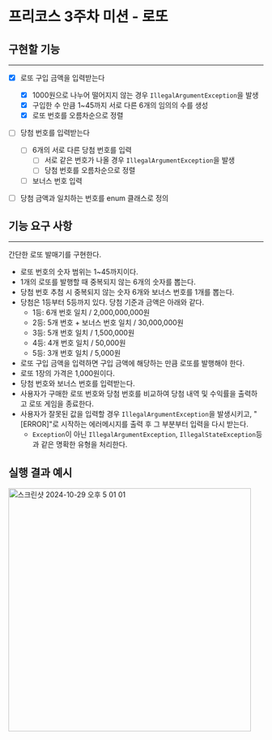 # 프리코스 3주차 미션 - 로또

## 구현할 기능
<hr>


- [x] 로또 구입 금액을 입력받는다
    - [x] 1000원으로 나누어 떨어지지 않는 경우 ```IllegalArgumentException```을 발생
    - [x] 구입한 수 만큼 1~45까지 서로 다른 6개의 임의의 수를 생성
    - [x] 로또 번호를 오름차순으로 정렬

- [ ] 당첨 번호를 입력받는다
    - [ ] 6개의 서로 다른 당첨 번호를 입력
        - [ ] 서로 같은 번호가 나올 경우 ```IllegalArgumentException```을 발생
        - [ ] 당첨 번호를 오름차순으로 정렬
    - [ ] 보너스 번호 입력

- [ ] 당첨 금액과 일치하는 번호를 enum 클래스로 정의


## 기능 요구 사항
<hr>

간단한 로또 발매기를 구현한다.
* 로또 번호의 숫자 범위는 1~45까지이다.
* 1개의 로또를 발행할 때 중복되지 않는 6개의 숫자를 뽑는다.
* 당첨 번호 추첨 시 중복되지 않는 숫자 6개와 보너스 번호를 1개를 뽑는다.
* 당첨은 1등부터 5등까지 있다. 당첨 기준과 금액은 아래와 같다.
    * 1등: 6개 번호 일치 / 2,000,000,000원
    * 2등: 5개 번호 + 보너스 번호 일치 / 30,000,000원
    * 3등: 5개 번호 일치 / 1,500,000원
    * 4등: 4개 번호 일치 / 50,000원
    * 5등: 3개 번호 일치 / 5,000원
* 로또 구입 금액을 입력하면 구입 금액에 해당하는 만큼 로또를 발행해야 한다.
* 로또 1장의 가격은 1,000원이다.
* 당첨 번호와 보너스 번호를 입력받는다.
* 사용자가 구매한 로또 번호와 당첨 번호를 비교하여 당첨 내역 및 수익률을 출력하고 로또 게임을 종료한다.
* 사용자가 잘못된 값을 입력할 경우 ```IllegalArgumentException```을 발생시키고, "[ERROR]"로 시작하는 에러메시지를 출력 후 그 부분부터 입력을 다시 받는다.
    * ```Exception```이 아닌 ```IllegalArgumentException```, ```IllegalStateException```등과 같은 명확한 유형을 처리한다.


## 실행 결과 예시
<img width="479" alt="스크린샷 2024-10-29 오후 5 01 01" src="https://github.com/user-attachments/assets/351d7028-3a92-4710-84e8-ba20dad6b6d3">

